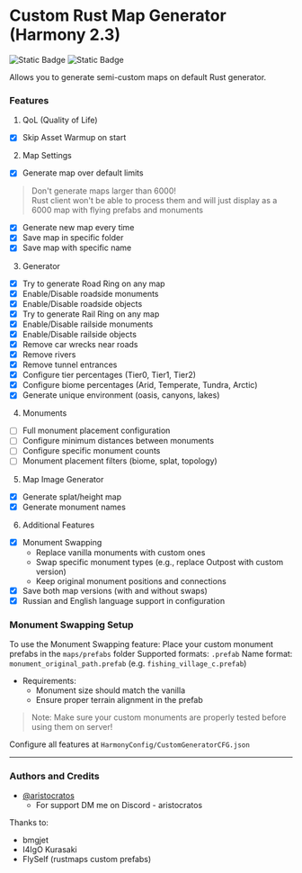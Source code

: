 # Custom Rust Map Generator (Harmony 2.3)
![Static Badge](https://img.shields.io/badge/Harmony-2.3-blue?style=for-the-badge)
![Static Badge](https://img.shields.io/github/license/hammzat/HarmonyCustomGenerator?label=license&style=for-the-badge)

Allows you to generate semi-custom maps on default Rust generator.

### Features

1. QoL (Quality of Life)
- [x] Skip Asset Warmup on start

2. Map Settings
- [x] Generate map over default limits
> Don't generate maps larger than 6000!  
> Rust client won't be able to process them and will just display as a 6000 map with flying prefabs and monuments

- [x] Generate new map every time
- [x] Save map in specific folder
- [x] Save map with specific name
  
3. Generator
- [x] Try to generate Road Ring on any map
- [x] Enable/Disable roadside monuments
- [x] Enable/Disable roadside objects
- [x] Try to generate Rail Ring on any map
- [x] Enable/Disable railside monuments
- [x] Enable/Disable railside objects
- [x] Remove car wrecks near roads
- [x] Remove rivers
- [x] Remove tunnel entrances
- [x] Configure tier percentages (Tier0, Tier1, Tier2)
- [x] Configure biome percentages (Arid, Temperate, Tundra, Arctic)
- [x] Generate unique environment (oasis, canyons, lakes)

4. Monuments
- [ ] Full monument placement configuration
- [ ] Configure minimum distances between monuments
- [ ] Configure specific monument counts
- [ ] Monument placement filters (biome, splat, topology)

5. Map Image Generator
- [x] Generate splat/height map
- [x] Generate monument names

6. Additional Features
- [x] Monument Swapping
  - Replace vanilla monuments with custom ones
  - Swap specific monument types (e.g., replace Outpost with custom version)
  - Keep original monument positions and connections
- [x] Save both map versions (with and without swaps)
- [x] Russian and English language support in configuration

### Monument Swapping Setup
To use the Monument Swapping feature:
  Place your custom monument prefabs in the `maps/prefabs` folder
  Supported formats: `.prefab`
  Name format: `monument_original_path.prefab` (e.g. `fishing_village_c.prefab`)
  
  - Requirements:
    - Monument size should match the vanilla
    - Ensure proper terrain alignment in the prefab

> Note: Make sure your custom monuments are properly tested before using them on server!


Configure all features at `HarmonyConfig/CustomGeneratorCFG.json`

------
### Authors and Credits
- [@aristocratos](https://github.com/hammzat)
  - For support DM me on Discord - aristocratos
 
Thanks to:
- bmgjet
- I4IgO Kurasaki
- FlySelf (rustmaps custom prefabs)
